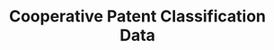 ---
layout: default
bigquery: https://console.cloud.google.com/bigquery?p=patents-public-data&d=cpc&page=dataset
citation: '“Cooperative Patent Classification” by the EPO and USPTO, for public use. '
contributors: EPO, USPTO
cost: None
description: Cooperative Patent Classification Data contains the scheme and definitions
  of the Cooperative Patent Classification system for classifying patent documents.
  The CPC is the result of a partnership between the EPO and the USPTO in their joint
  effort to develop a common, internationally compatible classification system for
  technical documents, in particular patent publications, which will be used by both
  offices in the patent granting process
documentation: https://www.cooperativepatentclassification.org/cpcSchemeAndDefinitions
last_edit: 04/06/2022, 10:47:18
location: https://www.cooperativepatentclassification.org/index
maintained_by: USPTO, EPO
schema_fields:
- title_part
- breakdownCode
- additional_only
- not_allocatable
- glossary
- application_references
- definition
- parents
- residual_references
- ipcConcordant
- sizeCache
- limitingReferences
- dateRevised
- breakdown_code
- child_groups
- date_revised
- limiting_references
- titleFull
- ipc_concordant
- applicationReferences
- informativeReferences
- titlePart
- residualReferences
- notAllocatable
- synonyms
- symbol
- informative_references
- status
- level
- childGroups
- children
- title_full
shortname: cooperative_patent_classification
tags:
- patents
- science
title: Cooperative Patent Classification Data
uuid: 984374a7-16e9-4b35-9445-458daceb01bf
---